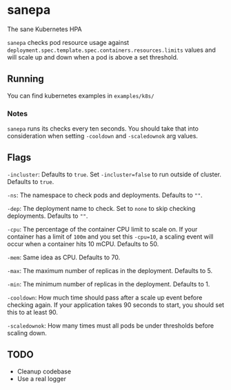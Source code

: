 # sanepa

The sane Kubernetes HPA

`sanepa` checks pod resource usage against `deployment.spec.template.spec.containers.resources.limits` values and will scale up and down when a pod is above a set threshold.

## Running

You can find kubernetes examples in `examples/k8s/`

### Notes

`sanepa` runs its checks every ten seconds. You should take that into consideration when setting `-cooldown` and `-scaledownok` arg values.

## Flags

`-incluster`: Defaults to `true`. Set `-incluster=false` to run outside of cluster. Defaults to `true`.

`-ns`: The namespace to check pods and deployments. Defaults to `""`.

`-dep`: The deployment name to check. Set to `none` to skip checking deployments. Defaults to `""`.

`-cpu`: The percentage of the container CPU limit to scale on. If your container has a limit of `100m` and you set this `-cpu=10`, a scaling event will occur when a container hits 10 mCPU. Defaults to 50.

`-mem`: Same idea as CPU. Defaults to 70.

`-max`: The maximum number of replicas in the deployment. Defaults to 5.

`-min`: The minimum number of replicas in the deployment. Defaults to 1.

`-cooldown`: How much time should pass after a scale up event before checking again. If your application takes 90 seconds to start, you should set this to at least 90.

`-scaledownok`: How many times must all pods be under thresholds before scaling down.

## TODO

- Cleanup codebase
- Use a real logger
